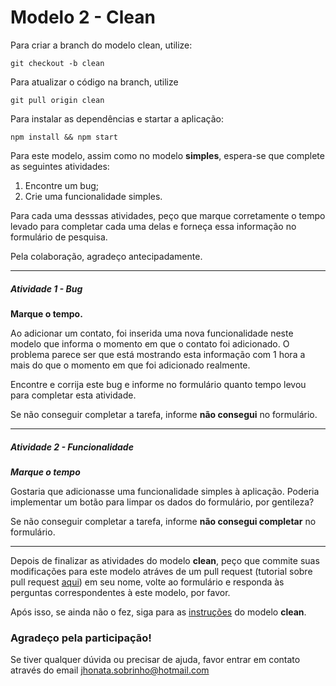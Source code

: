 # Modelo 2 - Clean

Para criar a branch do modelo clean, utilize:

`git checkout -b clean`

Para atualizar o código na branch, utilize

`git pull origin clean`

Para instalar as dependências e startar a aplicação:

`npm install && npm start`

Para este modelo, assim como no modelo **simples**, espera-se que complete as seguintes atividades:

1. Encontre um bug;
2. Crie uma funcionalidade simples.

Para cada uma desssas atividades, peço que marque corretamente o tempo levado para completar cada uma delas e forneça essa informação no formulário de pesquisa.

Pela colaboração, agradeço antecipadamente.

---

##### Atividade 1 - Bug

**Marque o tempo.**

Ao adicionar um contato, foi inserida uma nova funcionalidade neste modelo que informa o momento em que o contato foi adicionado. O problema parece ser que está mostrando esta informação com 1 hora a mais do que o momento em que foi adicionado realmente.

Encontre e corrija este bug e informe no formulário quanto tempo levou para completar esta atividade.

Se não conseguir completar a tarefa, informe **não consegui** no formulário.

---

##### Atividade 2 - Funcionalidade

***Marque o tempo***

Gostaria que adicionasse uma funcionalidade simples à aplicação.
Poderia implementar um botão para limpar os dados do formulário, por gentileza?

Se não conseguir completar a tarefa, informe **não consegui completar** no formulário.

---

Depois de finalizar as atividades do modelo **clean**, peço que commite suas modificações para este modelo atráves de um
pull request (tutorial sobre pull request [aqui](https://yangsu.github.io/pull-request-tutorial/)) em seu nome, volte ao
formulário e responda às perguntas correspondentes à este modelo, por favor.

Após isso, se ainda não o fez, siga para as [instruções](clean.md) do modelo **clean**.

### Agradeço pela participação!

Se tiver qualquer dúvida ou precisar de ajuda, favor entrar em contato através do email jhonata.sobrinho@hotmail.com